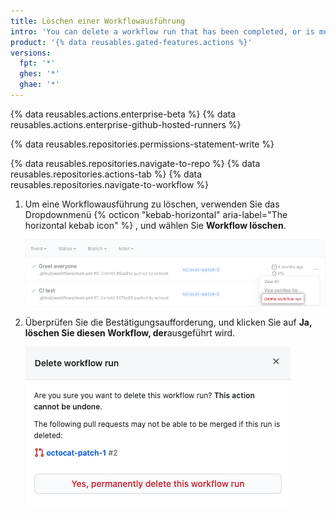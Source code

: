 ```yaml
---
title: Löschen einer Workflowausführung
intro: 'You can delete a workflow run that has been completed, or is more than two weeks old.'
product: '{% data reusables.gated-features.actions %}'
versions:
  fpt: '*'
  ghes: '*'
  ghae: '*'
---
```


{% data reusables.actions.enterprise-beta %}
{% data reusables.actions.enterprise-github-hosted-runners %}

{% data reusables.repositories.permissions-statement-write %}

{% data reusables.repositories.navigate-to-repo %}
{% data reusables.repositories.actions-tab %}
{% data reusables.repositories.navigate-to-workflow %}
1. Um eine Workflowausführung zu löschen, verwenden Sie das Dropdownmenü {% octicon "kebab-horizontal" aria-label="The horizontal kebab icon" %} , und wählen Sie **Workflow löschen**.

    ![Löschen einer Workflowausführung](/assets/images/help/settings/workflow-delete-run.png)
2. Überprüfen Sie die Bestätigungsaufforderung, und klicken Sie auf **Ja, löschen Sie diesen Workflow, der**ausgeführt wird.

    ![Löschen einer Workflowausführungsbestätigung](/assets/images/help/settings/workflow-delete-run-confirmation.png)
